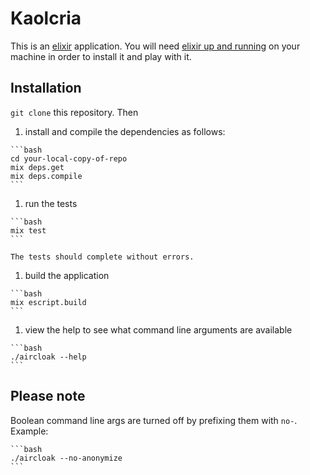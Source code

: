 # Kaolcria

This is an [elixir](http://elixir-lang.org/) application. You will need [elixir up and running](http://elixir-lang.org/install.html) on your machine in order to install it and play with it.

## Installation

`git clone` this repository. Then

  1. install and compile the dependencies as follows:

    ```bash
    cd your-local-copy-of-repo
    mix deps.get
    mix deps.compile
    ```

  1. run the tests

    ```bash
    mix test
    ```

    The tests should complete without errors.

  1. build the application

    ```bash
    mix escript.build
    ```

  1. view the help to see what command line arguments are available

    ```bash
    ./aircloak --help
    ```

## Please note

Boolean command line args are turned off by prefixing them with `no-`. Example:

    ```bash
    ./aircloak --no-anonymize
    ```

